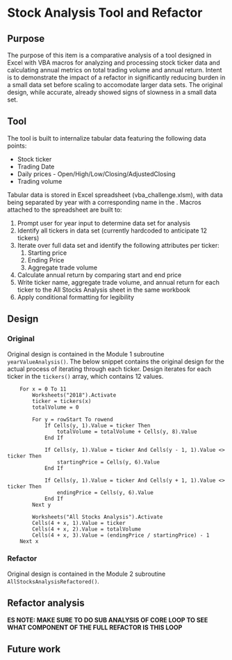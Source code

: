 # Stock Analysis Tool and Refactor

## Purpose

The purpose of this item is a comparative analysis of a tool designed in Excel with VBA macros for analyzing and processing stock ticker data and calculating annual metrics on total trading volume and annual return.  Intent is to demonstrate the impact of a refactor in significantly reducing burden in a small data set before scaling to accomodate larger data sets.  The original design, while accurate, already showed signs of slowness in a small data set.

## Tool

The tool is built to internalize tabular data featuring the following data points:
* Stock ticker
* Trading Date
* Daily prices - Open/High/Low/Closing/AdjustedClosing
* Trading volume

Tabular data is stored in Excel spreadsheet (vba_challenge.xlsm), with data being separated by year with a corresponding name in the .  Macros attached to the spreadsheet are built to:
1. Prompt user for year input to determine data set for analysis
2. Identify all tickers in data set (currently hardcoded to anticipate 12 tickers)
3. Iterate over full data set and identify the following attributes per ticker:
    1. Starting price
    2. Ending Price
    3. Aggregate trade volume
4. Calculate annual return by comparing start and end price
5. Write ticker name, aggregate trade volume, and annual return for each ticker to the All Stocks Analysis sheet in the same workbook
6. Apply conditional formatting for legibility

## Design

### Original

Original design is contained in the Module 1 subroutine `yearValueAnalysis()`.  The below snippet contains the original design for the actual process of iterating through each ticker.  Design iterates for each ticker in the `tickers()` array, which contains 12 values.

```
    For x = 0 To 11
        Worksheets("2018").Activate
        ticker = tickers(x)
        totalVolume = 0
        
        For y = rowStart To rowend
            If Cells(y, 1).Value = ticker Then
                totalVolume = totalVolume + Cells(y, 8).Value
            End If
        
            If Cells(y, 1).Value = ticker And Cells(y - 1, 1).Value <> ticker Then
                startingPrice = Cells(y, 6).Value
            End If
            
            If Cells(y, 1).Value = ticker And Cells(y + 1, 1).Value <> ticker Then
                endingPrice = Cells(y, 6).Value
            End If
        Next y
                
        Worksheets("All Stocks Analysis").Activate
        Cells(4 + x, 1).Value = ticker
        Cells(4 + x, 2).Value = totalVolume
        Cells(4 + x, 3).Value = (endingPrice / startingPrice) - 1
    Next x
```

### Refactor

Original design is contained in the Module 2 subroutine `AllStocksAnalysisRefactored()`.

## Refactor analysis

**ES NOTE: MAKE SURE TO DO SUB ANALYSIS OF CORE LOOP TO SEE WHAT COMPONENT OF THE FULL REFACTOR IS THIS LOOP**

## Future work